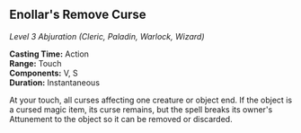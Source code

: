## Enollar's Remove Curse
*Level 3 Abjuration (Cleric, Paladin, Warlock, Wizard)*

**Casting Time:** Action  
**Range:** Touch  
**Components:** V, S  
**Duration:** Instantaneous

At your touch, all curses affecting one creature or object end. If the object is a cursed magic item, its curse remains, but the spell breaks its owner's Attunement to the object so it can be removed or discarded.